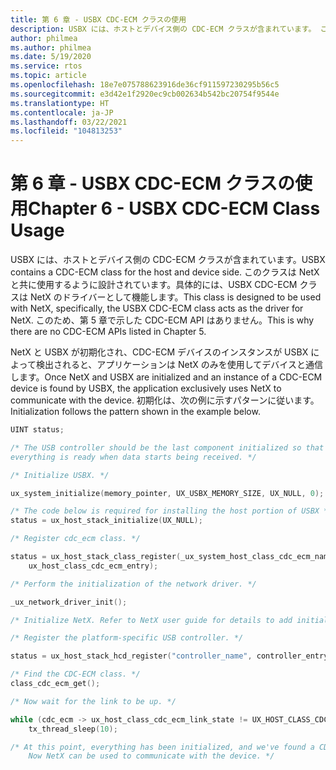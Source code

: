 ```yaml
---
title: 第 6 章 - USBX CDC-ECM クラスの使用
description: USBX には、ホストとデバイス側の CDC-ECM クラスが含まれています。 このクラスは NetX と共に使用するように設計されています。具体的には、USBX CDC-ECM クラスは NetX のドライバーとして機能します。 このため、第 5 章で示した CDC-ECM API はありません。
author: philmea
ms.author: philmea
ms.date: 5/19/2020
ms.service: rtos
ms.topic: article
ms.openlocfilehash: 18e7e075788623916de36cf911597230295b56c5
ms.sourcegitcommit: e3d42e1f2920ec9cb002634b542bc20754f9544e
ms.translationtype: HT
ms.contentlocale: ja-JP
ms.lasthandoff: 03/22/2021
ms.locfileid: "104813253"
---
```

# <a name="chapter-6---usbx-cdc-ecm-class-usage"></a><span data-ttu-id="e034b-105">第 6 章 - USBX CDC-ECM クラスの使用</span><span class="sxs-lookup"><span data-stu-id="e034b-105">Chapter 6 - USBX CDC-ECM Class Usage</span></span>

<span data-ttu-id="e034b-106">USBX には、ホストとデバイス側の CDC-ECM クラスが含まれています。</span><span class="sxs-lookup"><span data-stu-id="e034b-106">USBX contains a CDC-ECM class for the host and device side.</span></span> <span data-ttu-id="e034b-107">このクラスは NetX と共に使用するように設計されています。具体的には、USBX CDC-ECM クラスは NetX のドライバーとして機能します。</span><span class="sxs-lookup"><span data-stu-id="e034b-107">This class is designed to be used with NetX, specifically, the USBX CDC-ECM class acts as the driver for NetX.</span></span> <span data-ttu-id="e034b-108">このため、第 5 章で示した CDC-ECM API はありません。</span><span class="sxs-lookup"><span data-stu-id="e034b-108">This is why there are no CDC-ECM APIs listed in Chapter 5.</span></span>

<span data-ttu-id="e034b-109">NetX と USBX が初期化され、CDC-ECM デバイスのインスタンスが USBX によって検出されると、アプリケーションは NetX のみを使用してデバイスと通信します。</span><span class="sxs-lookup"><span data-stu-id="e034b-109">Once NetX and USBX are initialized and an instance of a CDC-ECM device is found by USBX, the application exclusively uses NetX to communicate with the device.</span></span> <span data-ttu-id="e034b-110">初期化は、次の例に示すパターンに従います。</span><span class="sxs-lookup"><span data-stu-id="e034b-110">Initialization follows the pattern shown in the example below.</span></span>

```c
UINT status;

/* The USB controller should be the last component initialized so that
everything is ready when data starts being received. */

/* Initialize USBX. */

ux_system_initialize(memory_pointer, UX_USBX_MEMORY_SIZE, UX_NULL, 0);

/* The code below is required for installing the host portion of USBX */
status = ux_host_stack_initialize(UX_NULL);

/* Register cdc_ecm class. */

status = ux_host_stack_class_register(_ux_system_host_class_cdc_ecm_name,
    ux_host_class_cdc_ecm_entry);

/* Perform the initialization of the network driver. */

_ux_network_driver_init();

/* Initialize NetX. Refer to NetX user guide for details to add initialization code. */

/* Register the platform-specific USB controller. */

status = ux_host_stack_hcd_register("controller_name", controller_entry, param1, param2);

/* Find the CDC-ECM class. */
class_cdc_ecm_get();

/* Now wait for the link to be up. */

while (cdc_ecm -> ux_host_class_cdc_ecm_link_state != UX_HOST_CLASS_CDC_ECM_LINK_STATE_UP)
    tx_thread_sleep(10);

/* At this point, everything has been initialized, and we've found a CDC-ECM device.
    Now NetX can be used to communicate with the device. */
```
